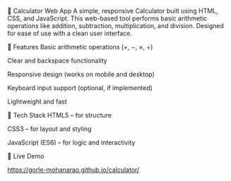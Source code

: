🧮 Calculator Web App
A simple, responsive Calculator built using HTML, CSS, and JavaScript. This web-based tool performs basic arithmetic operations like addition, subtraction, multiplication, and division. Designed for ease of use with a clean user interface.

🚀 Features
Basic arithmetic operations (+, −, ×, ÷)

Clear and backspace functionality

Responsive design (works on mobile and desktop)

Keyboard input support (optional, if implemented)

Lightweight and fast

📁 Tech Stack
HTML5 – for structure

CSS3 – for layout and styling

JavaScript (ES6) – for logic and interactivity

🔗 Live Demo 

https://gorle-mohanarao.github.io/calculator/

